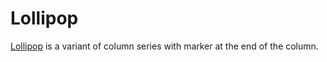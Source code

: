 # Lollipop

[Lollipop](https://api.highcharts.com/highcharts/plotOptions.lollipop) is a variant of column series with marker at the end of the column.
